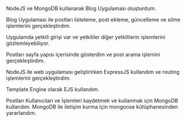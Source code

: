 NodeJS ve MongoDB kullanarak Blog Uygulaması oluşturdum.

Blog Uygulaması ile postları listeleme, post ekleme, güncelleme ve silme işlemlerini gerçekleştirdim. 

Uygulamda yetkili girişi var ve yetkililer diğer yetkililerin işlemlerini gözlemleyebiliyor. 

Postları sayfa yapısı içerisinde gösterdim ve post arama işlemini gerçekleştirdim.

NodeJS ile web uygulaması geliştirirken ExpressJS kullandım ve routing işlemlerini gerçekleştirdim.

Template Engine olarak EJS kullandım.

Postları Kullanıcıları ve İşlemleri kaydetmek ve kullanmak için MongoDB kullandım. MongoDB ile iletişim kurma için mongoose kütüphanesinden yararlandım.
